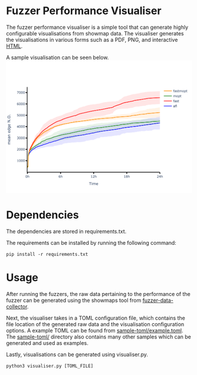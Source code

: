 # Fuzzer Performance Visualiser
The fuzzer performance visualiser is a simple tool that can generate highly configurable visualisations from showmap data. The visualiser generates the visualisations in various forms such as a PDF, PNG, and interactive [HTML](https://htmlpreview.github.io/?https://github.com/kinzhong/fuzzer-performance-visualiser/blob/main/sample-visualisations/readelf-with-legend/readelf-mean-edge-time.html).

A sample visualisation can be seen below.
![performance evaluation using readelf](https://github.com/kinzhong/fuzzer-performance-visualiser/blob/main/sample-visualisations/readelf-with-legend/readelf-mean-edge-time.png)

# Dependencies
The dependencies are stored in requirements.txt.

The requirements can be installed by running the following command:
```
pip install -r requirements.txt
```

# Usage
After running the fuzzers, the raw data pertaining to the performance of the fuzzer can be generated using the showmaps tool from [fuzzer-data-collector](https://github.com/ThePatrickStar/fuzzer-data-collector).

Next, the visualiser takes in a TOML configuration file, which contains the file location of the generated raw data and the visualisation configuration options. A example TOML can be found from [sample-toml/example.toml](sample-toml/example.toml). The [sample-toml/](sample-toml/) directory also contains many other samples which can be generated and used as examples.

Lastly, visualisations can be generated using visualiser.py.
```
python3 visualiser.py [TOML_FILE]
```
